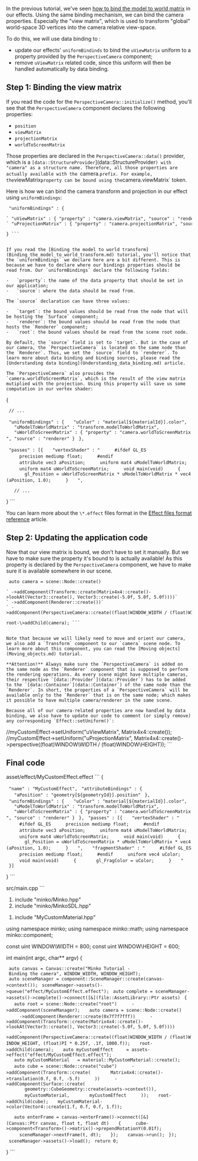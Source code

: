 In the previous tutorial, we've seen [how to bind the model to world matrix](Binding_the_model_to_world_transform.md) in our effects. Using the same binding mechanism, we can bind the camera properties. Especially the "view matrix", which is used to transform "global" world-space 3D vertices into the camera relative view-space.

To do this, we will use data binding to :

-   update our effects' `uniformBindinds` to bind the `uViewMatrix` uniform to a property provided by the `PerspectiveCamera` component;
-   remove `uViewMatrix` related code, since this uniform will then be handled automatically by data binding.

Step 1: Binding the view matrix
-------------------------------

If you read the code for the `PerspectiveCamera::initialize()` method, you'll see that the `PerspectiveCamera` component declares the following properties:

-   `position`
-   `viewMatrix`
-   `projectionMatrix`
-   `worldToScreenMatrix`

Those properties are declared in the `PerspectiveCamera::data()` provider, which is a `[data::StructureProvider`](data::StructureProvider`) with "camera" as a structure name. Therefore, all those properties are actually available with the `camera.` prefix. For example, the `viewMatrix` property can be bound using the `camera.viewMatrix` token.

Here is how we can bind the camera transform and projection in our effect using `uniformBindings`:

```
 "uniformBindings" : {

` "uViewMatrix" : { "property" : "camera.viewMatrix", "source" : "renderer" },`
` "uProjectionMatrix" : { "property" : "camera.projectionMatrix", "source" : "renderer" }`

} ```


If you read the [Binding the model to world transform](Binding_the_model_to_world_transform.md) tutorial, you'll notice that the `uniformBindings` we declare here are a bit different. This is because we have to declare where our bindings properties should be read from. Our `uniformBindings` declare the following fields:

-   `property`: the name of the data property that should be set in our application;
-   `source`: where the data should be read from.

The `source` declaration can have three values:

-   `target`: the bound values should be read from the node that will be hosting the `Surface` component;
-   `renderer`: the bound values should be read from the node that hosts the `Renderer` component;
-   `root`: the bound values should be read from the scene root node.

By default, the `source` field is set to `target`. But in the case of our camera, the `PerspectiveCamera` is located on the same node than the `Renderer`. Thus, we set the `source` field to `renderer`. To learn more about data binding and binding sources, please read the [Understanding data binding](Understanding_data_binding.md) article.

The `PerspectiveCamera` also provides the `camera.worldToScreenMatrix`, which is the result of the view matrix mutiplied with the projection. Using this property will save us some computation in our vertex shader:

```
 {

` // ...`

` "uniformBindings" : {`
`   "uColor" : "material[${materialId}].color",`
`   "uModelToWorldMatrix" : "transform.modelToWorldMatrix",`
`   "uWorldToScreenMatrix" : { "property" : "camera.worldToScreenMatrix", "source" : "renderer" }`
` },`

` "passes" : [{`
`   "vertexShader" : "`
`     #ifdef GL_ES`
`     precision mediump float;`
`     #endif`
`     attribute vec3 aPosition;`
`     uniform mat4 uModelToWorldMatrix;`
`     uniform mat4 uWorldToScreenMatrix;`
`     void main(void)`
`     {`
`       gl_Position = uWorldToScreenMatrix * uModelToWorldMatrix * vec4(aPosition, 1.0);`
`     }`
`   ",`

`   // ...`

} ```


You can learn more about the `\*.effect` files format in the [Effect files format reference](Effect_files_format_reference.md) article.

Step 2: Updating the application code
-------------------------------------

Now that our view matrix is bound, we don't have to set it manually. But we have to make sure the property it's bound to is actually available! As this property is declared by the `PerspectiveCamera` component, we have to make sure it is available somewhere in our scene.

```
 auto camera = scene::Node::create()

` ->addComponent(Transform::create(Matrix4x4::create()->lookAt(Vector3::create(), Vector3::create(-5.0f, 5.0f, 5.0f))))`
` ->addComponent(Renderer::create())`
` ->addComponent(PerspectiveCamera::create((float)WINDOW_WIDTH / (float)WINDOW_HEIGHT));`

root-\>addChild(camera); ```


Note that because we will likely need to move and orient our camera, we also add a `Transform` component to our `camera` scene node. To learn more about this component, you can read the [Moving objects](Moving_objects.md) tutorial.

**Attention!** Always make sure the `PerspectiveCamera` is added on the same node as the `Renderer` component that is supposed to perform the rendering operations. As every scene might have multiple cameras, their respective `[data::Provider`](data::Provider`) has to be added to the `[data::Container`](data::Container`) of the same node than the `Renderer`. In short, the properties of a `PerspectiveCamera` will be available only to the `Renderer` that is on the same node; which makes it possible to have multiple camera/renderer in the same scene.

Because all of our camera-related properties are now handled by data binding, we also have to update our code to comment (or simply remove) any corresponding `Effect::setUniform()`:

```
 //myCustomEffect-\>setUniform("uViewMatrix", Matrix4x4::create()); //myCustomEffect-\>setUniform("uProjectionMatrix", Matrix4x4::create()-\>perspective((float)WINDOW\WIDTH / (float)WINDOW\HEIGHT)); ```


Final code
----------

asset/effect/MyCustomEffect.effect ```
 {

` "name" : "MyCustomEffect",`
` "attributeBindings" : {`
`   "aPosition" : "geometry[${geometryId}].position"`
` },`
` "uniformBindings" : {`
`   "uColor" : "material[${materialId}].color",`
`   "uModelToWorldMatrix" : "transform.modelToWorldMatrix",`
`   "uWorldToScreenMatrix" : { "property" : "camera.worldToScreenMatrix", "source" : "renderer" }`
` },`
` "passes" : [{`
`   "vertexShader" : "`
`     #ifdef GL_ES`
`     precision mediump float;`
`     #endif`
`     attribute vec3 aPosition;`
`     uniform mat4 uModelToWorldMatrix;`
`     uniform mat4 uWorldToScreenMatrix;`
`     void main(void)`
`     {`
`       gl_Position = uWorldToScreenMatrix * uModelToWorldMatrix * vec4(aPosition, 1.0);`
`     }`
`   ",`
`   "fragmentShader" : "`
`     #ifdef GL_ES`
`     precision mediump float;`
`     #endif`
`     uniform vec4 uColor;`
`     void main(void)`
`     {`
`       gl_FragColor = uColor;`
`     }`
`   "`
` }]`

} ```


src/main.cpp ```


1.  include "minko/Minko.hpp"
2.  include "minko/MinkoSDL.hpp"

<!-- -->

1.  include "MyCustomMaterial.hpp"

using namespace minko; using namespace minko::math; using namespace minko::component;

const uint WINDOW\WIDTH = 800; const uint WINDOW\HEIGHT = 600;

int main(int argc, char\*\* argv) {

` auto canvas = Canvas::create("Minko Tutorial - Binding the camera", WINDOW_WIDTH, WINDOW_HEIGHT);`
` auto sceneManager = component::SceneManager::create(canvas->context());`
` sceneManager->assets()->queue("effect/MyCustomEffect.effect");`
` auto complete = sceneManager->assets()->complete()->connect([&](file::AssetLibrary::Ptr assets)`
` {`
`   auto root = scene::Node::create("root")`
`     ->addComponent(sceneManager);`
`   auto camera = scene::Node::create()`
`     ->addComponent(Renderer::create(0x7f7f7fff))`
`     ->addComponent(Transform::create(Matrix4x4::create()->lookAt(Vector3::create(), Vector3::create(-5.0f, 5.0f, 5.0f))))`
`     ->addComponent(PerspectiveCamera::create((float)WINDOW_WIDTH / (float)WINDOW_HEIGHT, (float)PI * 0.25f, .1f, 1000.f));`
`   root->addChild(camera);`
`   auto myCustomEffect     = assets->effect("effect/MyCustomEffect.effect");`
`   auto myCustomMaterial   = material::MyCustomMaterial::create();`
`   auto cube = scene::Node::create("cube")`
`     ->addComponent(Transform::create(`
`       Matrix4x4::create()->translation(0.f, 0.f, -5.f)`
`     ))`
`     ->addComponent(Surface::create(`
`       geometry::CubeGeometry::create(assets->context()),`
`       myCustomMaterial,`
`       myCustomEffect`
`     ));`
`   root->addChild(cube);`
`   myCustomMaterial->color(Vector4::create(1.f, 0.f, 0.f, 1.f));`

`   auto enterFrame = canvas->enterFrame()->connect([&](Canvas::Ptr canvas, float t, float dt)`
`   {`
`     cube->component<Transform>()->matrix()->prependRotationY(0.01f);`
`     sceneManager->nextFrame(t, dt);`
`   });`
`   canvas->run();`
` });`
` sceneManager->assets()->load();`
` return 0;`

} ```


